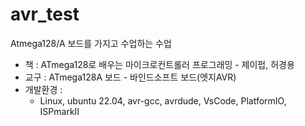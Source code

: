 # avr_test

Atmega128/A 보드를 가지고 수업하는 수업

- 책 : ATmega128로 배우는 마이크로컨트롤러 프로그래밍 - 제이펍, 허경용
- 교구 : ATmega128A 보드 - 바인드소프트 보드(엣지AVR)
- 개발환경 :
  - Linux, ubuntu 22.04, avr-gcc, avrdude, VsCode, PlatformIO, ISPmarkII
